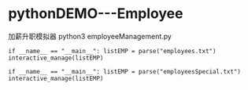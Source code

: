 # pythonDEMO---Employee
加薪升职模拟器
python3 employeeManagement.py

`if __name__ == "__main__":
   listEMP = parse("employees.txt")
   interactive_manage(listEMP)
`

`if __name__ == "__main__":
   listEMP = parse("employeesSpecial.txt")
   interactive_manage(listEMP)
`
